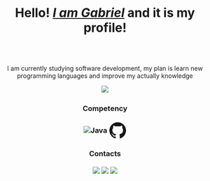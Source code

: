 <div>
  <h1 align="center"> Hello! <a href="https://www.linkedin.com/in/gabriel-pontes-de-oliveira-9713a7242/"><i>I am Gabriel</i></a> and it is my profile!</h1>
 <br>
    <br>
  <p align="center"> I am currently studying software development, my plan is learn new programming languages and improve my actually knowledge
</div>

<div align="center">
  <a href="github.com/PontesGabriel">
     <img height="150em" src="https://github-readme-stats.vercel.app/api?username=PontesGabriel&count_private=true&include_all_commits=true&show_icons=true&theme=vue-dark&hide_border=false&show_owner=true"/>
     
  </a>
</div>

 <h3 align="center">Competency
<div align="center" valign="top"><br>

  <img align="center" alt="Java" height="40" margin="50px" width="40" src="https://cdn.jsdelivr.net/gh/devicons/devicon/icons/java/java-original-wordmark.svg">
  <img align="center" alt="github" height="40" margin="50px" width="40" src= "https://raw.githubusercontent.com/devicons/devicon/master/icons/github/github-original.svg"> 

</div>
  <h3 align="center">Contacts
    <br>
<div align="center"> <br>
  <a href="https://www.linkedin.com/in/gabriel-pontes-de-oliveira-9713a7242/" target="_blank"><img src="https://img.shields.io/badge/-LinkedIn-%230077B5?style=for-the-badge&logo=linkedin&logoColor=white" target="_blank"></a> 
  <a href="mailto:pontesgabrieloliveira@gmail.com"><img src="https://img.shields.io/badge/-Gmail-%23333?style=for-the-badge&logo=gmail&logoColor=white" target="_blank"></a>
   <a href="https://www.instagram.com/gabrielpontesoliv/" target="_blank"><img src="https://img.shields.io/badge/-Instagram-%23E4405F?style=for-the-badge&logo=instagram&logoColor=white" target="_blank"></a>

  
    

</div>
<br> <br>
